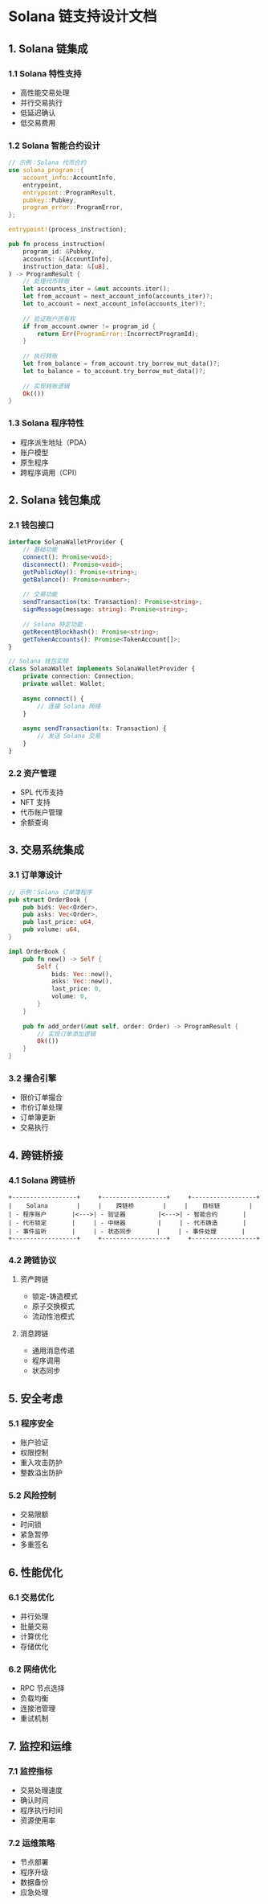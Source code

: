 # Solana 链支持设计文档

## 1. Solana 链集成

### 1.1 Solana 特性支持
- 高性能交易处理
- 并行交易执行
- 低延迟确认
- 低交易费用

### 1.2 Solana 智能合约设计
```rust
// 示例：Solana 代币合约
use solana_program::{
    account_info::AccountInfo,
    entrypoint,
    entrypoint::ProgramResult,
    pubkey::Pubkey,
    program_error::ProgramError,
};

entrypoint!(process_instruction);

pub fn process_instruction(
    program_id: &Pubkey,
    accounts: &[AccountInfo],
    instruction_data: &[u8],
) -> ProgramResult {
    // 处理代币转账
    let accounts_iter = &mut accounts.iter();
    let from_account = next_account_info(accounts_iter)?;
    let to_account = next_account_info(accounts_iter)?;
    
    // 验证账户所有权
    if from_account.owner != program_id {
        return Err(ProgramError::IncorrectProgramId);
    }
    
    // 执行转账
    let from_balance = from_account.try_borrow_mut_data()?;
    let to_balance = to_account.try_borrow_mut_data()?;
    
    // 实现转账逻辑
    Ok(())
}
```

### 1.3 Solana 程序特性
- 程序派生地址（PDA）
- 账户模型
- 原生程序
- 跨程序调用（CPI）

## 2. Solana 钱包集成

### 2.1 钱包接口
```typescript
interface SolanaWalletProvider {
    // 基础功能
    connect(): Promise<void>;
    disconnect(): Promise<void>;
    getPublicKey(): Promise<string>;
    getBalance(): Promise<number>;
    
    // 交易功能
    sendTransaction(tx: Transaction): Promise<string>;
    signMessage(message: string): Promise<string>;
    
    // Solana 特定功能
    getRecentBlockhash(): Promise<string>;
    getTokenAccounts(): Promise<TokenAccount[]>;
}

// Solana 钱包实现
class SolanaWallet implements SolanaWalletProvider {
    private connection: Connection;
    private wallet: Wallet;
    
    async connect() {
        // 连接 Solana 网络
    }
    
    async sendTransaction(tx: Transaction) {
        // 发送 Solana 交易
    }
}
```

### 2.2 资产管理
- SPL 代币支持
- NFT 支持
- 代币账户管理
- 余额查询

## 3. 交易系统集成

### 3.1 订单簿设计
```rust
// 示例：Solana 订单簿程序
pub struct OrderBook {
    pub bids: Vec<Order>,
    pub asks: Vec<Order>,
    pub last_price: u64,
    pub volume: u64,
}

impl OrderBook {
    pub fn new() -> Self {
        Self {
            bids: Vec::new(),
            asks: Vec::new(),
            last_price: 0,
            volume: 0,
        }
    }
    
    pub fn add_order(&mut self, order: Order) -> ProgramResult {
        // 实现订单添加逻辑
        Ok(())
    }
}
```

### 3.2 撮合引擎
- 限价订单撮合
- 市价订单处理
- 订单簿更新
- 交易执行

## 4. 跨链桥接

### 4.1 Solana 跨链桥
```
+------------------+     +------------------+     +------------------+
|    Solana        |     |    跨链桥        |     |    目标链        |
| - 程序账户       |<--->| - 验证器         |<--->| - 智能合约       |
| - 代币锁定       |     | - 中继器         |     | - 代币铸造       |
| - 事件监听       |     | - 状态同步       |     | - 事件处理       |
+------------------+     +------------------+     +------------------+
```

### 4.2 跨链协议
1. 资产跨链
   - 锁定-铸造模式
   - 原子交换模式
   - 流动性池模式

2. 消息跨链
   - 通用消息传递
   - 程序调用
   - 状态同步

## 5. 安全考虑

### 5.1 程序安全
- 账户验证
- 权限控制
- 重入攻击防护
- 整数溢出防护

### 5.2 风险控制
- 交易限额
- 时间锁
- 紧急暂停
- 多重签名

## 6. 性能优化

### 6.1 交易优化
- 并行处理
- 批量交易
- 计算优化
- 存储优化

### 6.2 网络优化
- RPC 节点选择
- 负载均衡
- 连接池管理
- 重试机制

## 7. 监控和运维

### 7.1 监控指标
- 交易处理速度
- 确认时间
- 程序执行时间
- 资源使用率

### 7.2 运维策略
- 节点部署
- 程序升级
- 数据备份
- 应急处理 